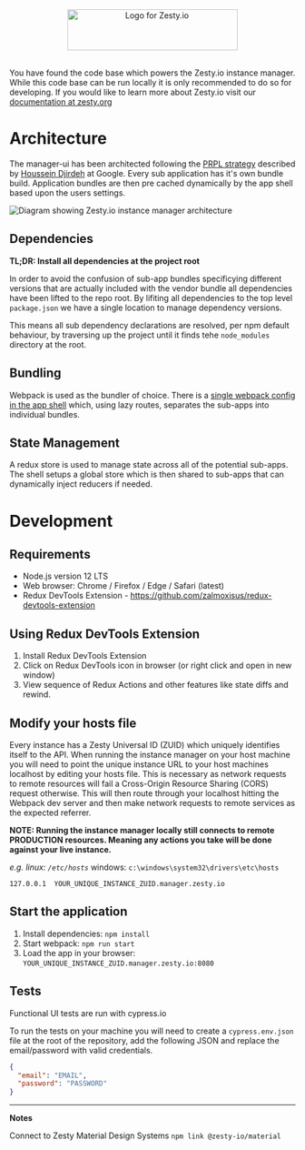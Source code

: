 <div style="text-align:center;">
  <img title="Logo for Zesty.io" width="300px" height="72px" src="https://brand.zesty.io/zesty-io-logo-horizontal.png" />
</div>

<br />

You have found the code base which powers the Zesty.io instance manager. While this code base can be run locally it is only recommended to do so for developing. If you would like to learn more about Zesty.io visit our [documentation at zesty.org](https://zesty.org/)

# Architecture

The manager-ui has been architected following the [PRPL strategy](https://developers.google.com/web/fundamentals/performance/prpl-pattern/) described by [Houssein Djirdeh](https://twitter.com/hdjirdeh) at Google. Every sub application has it's own bundle build. Application bundles are then pre cached dynamically by the app shell based upon the users settings.

![Diagram showing Zesty.io instance manager architecture](https://jvsr216n.media.zestyio.com/manager-ui-architecture.png)

## Dependencies

**TL;DR: Install all dependencies at the project root**

In order to avoid the confusion of sub-app bundles specificying different versions that are actually included with the vendor bundle all dependencies have been lifted to the repo root. By lifiting all dependencies to the top level `package.json` we have a single location to manage dependency versions.

This means all sub dependency declarations are resolved, per npm default behaviour, by traversing up the project until it finds tehe `node_modules` directory at the root.

## Bundling

Webpack is used as the bundler of choice. There is a [single webpack config in the app shell](https://github.com/zesty-io/manager-ui/blob/master/src/shell/webpack.config.js) which, using lazy routes, separates the sub-apps into individual bundles.

## State Management

A redux store is used to manage state across all of the potential sub-apps. The shell setups a global store which is then shared to sub-apps that can dynamically inject reducers if needed.

# Development

## Requirements

- Node.js version 12 LTS
- Web browser: Chrome / Firefox / Edge / Safari (latest)
- Redux DevTools Extension - https://github.com/zalmoxisus/redux-devtools-extension

## Using Redux DevTools Extension

1. Install Redux DevTools Extension
2. Click on Redux DevTools icon in browser (or right click and open in new window)
3. View sequence of Redux Actions and other features like state diffs and rewind.

## Modify your hosts file

Every instance has a Zesty Universal ID (ZUID) which uniquely identifies itself to the API. When running the instance manager on your host machine you will need to point the unique instance URL to your host machines localhost by editing your hosts file. This is necessary as network requests to remote resources will fail a Cross-Origin Resource Sharing (CORS) request otherwise. This will then route through your localhost hitting the Webpack dev server and then make network requests to remote services as the expected referrer.

**NOTE: Running the instance manager locally still connects to remote PRODUCTION resources. Meaning any actions you take will be done against your live instance.**

_e.g. linux: `/etc/hosts`_
windows: `c:\windows\system32\drivers\etc\hosts`

```
127.0.0.1  YOUR_UNIQUE_INSTANCE_ZUID.manager.zesty.io
```

## Start the application

1. Install dependencies: `npm install`
2. Start webpack: `npm run start`
3. Load the app in your browser: `YOUR_UNIQUE_INSTANCE_ZUID.manager.zesty.io:8080`

## Tests

Functional UI tests are run with cypress.io

To run the tests on your machine you will need to create a `cypress.env.json` file at the root of the repository, add the following JSON and replace the email/password with valid credentials.

```json
{
  "email": "EMAIL",
  "password": "PASSWORD"
}
```

---

**Notes**

Connect to Zesty Material Design Systems
`npm link @zesty-io/material`
